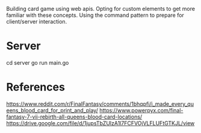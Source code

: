 Building card game using web apis.
Opting for custom elements to get more familiar with these concepts.
Using the command pattern to prepare for client/server interaction.

# Server
cd server
go run main.go


# References
https://www.reddit.com/r/FinalFantasy/comments/1bhqpfi/i_made_every_queens_blood_card_for_print_and_play/
https://www.powerpyx.com/final-fantasy-7-vii-rebirth-all-queens-blood-card-locations/
https://drive.google.com/file/d/1jupsTbZUlzA1l7FCFVOjVLFLUFtGTKJL/view
